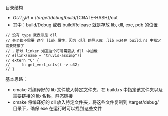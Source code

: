 目录结构

* ${OUT_DIR} = /target/debug/build/${CRATE-HASH}/out
* 其中：build/Debug 或者 build/Release 就是存放 lib, dll, exe, pdb 的位置

```
// 没有 type 就表示是 dll
// 甚至都不需要 这个 link 属性，因为 dll 的导入库 .lib 已经在 build.rs 中指定需要链接了
// ，所以 linker 知道这个符号需要从 dll 中加载
// #[link(name = "truvis-assimp")]
// extern "C" {
//     fn get_vert_cnts() -> u32;
// }
```

基本思路：

- cmake 将编译好的 lib 文件放入特定文件夹，在 build.rs 中指定该文件夹以及需要链接的 lib 名称，静态链接
- cmake 将编译好的 dll 放入特定文件夹，将这些文件复制到 /target/debug/ 目录下，确保 exe 在运行时可以找到这些文件
